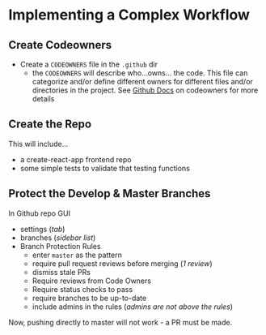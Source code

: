# Implementing a Complex Workflow
## Create Codeowners
- Create a `CODEOWNERS` file in the `.github` dir
  - the `CODEOWNERS` will describe who...owns... the code. This file can categorize and/or define different owners for different files and/or directories in the project. See [Github Docs](https://docs.github.com/en/repositories/managing-your-repositorys-settings-and-features/customizing-your-repository/about-code-owners) on codeowners for more details

## Create the Repo
This will include...
- a create-react-app frontend repo
- some simple tests to validate that testing functions

## Protect the Develop & Master Branches
In Github repo GUI
- settings (_tab_)
- branches (_sidebar list_)
- Branch Protection Rules
  - enter `master` as the pattern
  - require pull request reviews before merging (_1 review_)
  - dismiss stale PRs
  - Require reviews from Code Owners
  - Require status checks to pass
  - require branches to be up-to-date
  - include admins in the rules (_admins are not above the rules_)

Now, pushing directly to master will not work - a PR must be made.